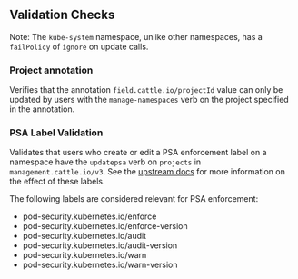 ## Validation Checks

Note: The `kube-system` namespace, unlike other namespaces, has a `failPolicy` of `ignore` on update calls.

### Project annotation
Verifies that the annotation `field.cattle.io/projectId` value can only be updated by users with the `manage-namespaces` 
verb on the project specified in the annotation.

### PSA Label Validation

Validates that users who create or edit a PSA enforcement label on a namespace have the `updatepsa` verb on `projects` 
in `management.cattle.io/v3`. See the [upstream docs](https://kubernetes.io/docs/concepts/security/pod-security-admission/) 
for more information on the effect of these labels.

The following labels are considered relevant for PSA enforcement: 
- pod-security.kubernetes.io/enforce
- pod-security.kubernetes.io/enforce-version 
- pod-security.kubernetes.io/audit 
- pod-security.kubernetes.io/audit-version 
- pod-security.kubernetes.io/warn
- pod-security.kubernetes.io/warn-version

